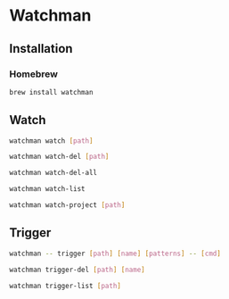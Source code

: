 # Watchman

## Installation

### Homebrew

```sh
brew install watchman
```

## Watch

```sh
watchman watch [path]
```

```sh
watchman watch-del [path]

watchman watch-del-all
```

```sh
watchman watch-list
```

```sh
watchman watch-project [path]
```

## Trigger

```sh
watchman -- trigger [path] [name] [patterns] -- [cmd]
```

```sh
watchman trigger-del [path] [name]
```

```sh
watchman trigger-list [path]
```
